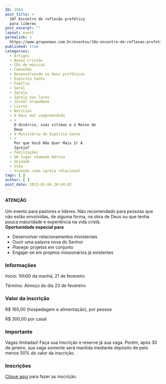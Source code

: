 ```yaml
---
ID: 2984
post_title: >
  10º Encontro de reflexão profética
  para líderes
post_excerpt: ""
layout: event
permalink: >
  https://www.gruponews.com.br/eventos/10o-encontro-de-reflexao-profetica-para-lideres
published: true
categories:
  - Artigos
  - Bases Cristãs
  - CDs de músicas
  - Comunhão
  - Desenvolvendo os dons proféticos
  - Espírito Santo
  - Família
  - Geral
  - Igreja
  - Igreja nos lares
  - Jornal GrupoNews
  - Livros
  - Notícias
  - O Deus mal compreendido
  - >
    O divórcio, suas vítimas e o Reino de
    Deus
  - O Ministério do Espírito Santo
  - >
    Por que Você Não Quer Mais Ir À
    Igreja?
  - Publicações
  - Um lugar chamado Nárnia
  - Unidade
  - Vida
  - Vivendo como igreja relacional
tags: [ ]
author: [ ]
post_date: 2013-02-04 20:44:02
---
```

<div class="notice">
<h4>ATENÇÃO</h4>
Um evento para pastores e líderes. Não recomendado para pessoas que não estão envolvidas, de alguma forma, na obra de Deus ou que tenha pouca maturidade e experiência na vida cristã.

</div>
<b>Oportunidade especial </b><b>para</b><b> </b>
<ul>
	<li>Desenvolver relacionamentos ministeriais</li>
	<li>Ouvir uma palavra nova do Senhor</li>
	<li>Planejar projetos em conjunto</li>
	<li>Engajar-se em projetos missionários já existentes</li>
</ul>
<h3><b>Informações</b></h3>
Início: 10h00 da manhã, 21 de fevereiro

Término: Almoço do dia 23 de fevereiro
<h3><b>Valor da inscrição</b></h3>
R$ 160,00 (hospedagem e alimentação), por pessoa

R$ 300,00 por casal
<h3><b>Importante</b></h3>
Vagas limitadas! Faça sua inscrição e reserve já sua vaga. Porém, após 30 de janeiro, sua vaga somente será mantida mediante depósito de pelo menos 50% do valor da inscrição.
<h3><b>Inscrições</b></h3>
<a href="http://www.revistaimpacto.com.br/10-encontro-de-reflexao-profetica-para-lideres" target="_blank">Clique aqui</a> para fazer as inscrição.
